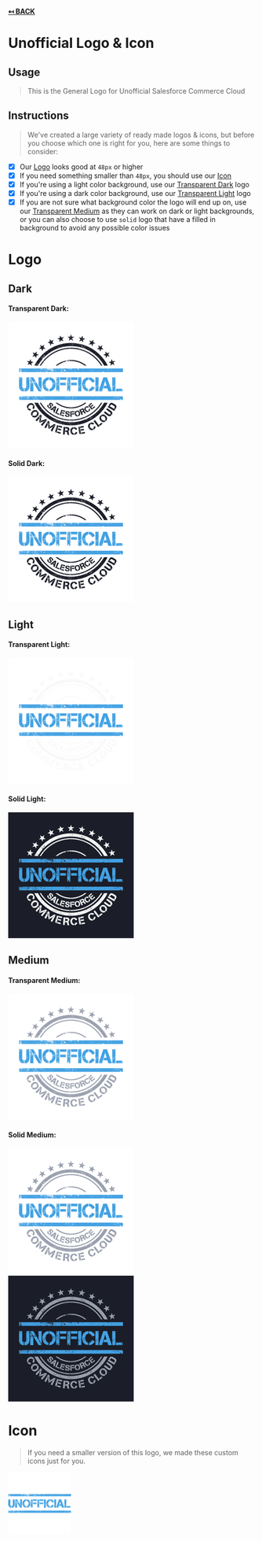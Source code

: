 **[↤ BACK](../README.md)**

Unofficial Logo & Icon
===

Usage
---

> This is the General Logo for Unofficial Salesforce Commerce Cloud

Instructions
---

> We've created a large variety of ready made logos & icons, but before you choose which one is right for you, here are some things to consider:

- [X] Our [Logo](#logo) looks good at `48px` or higher
- [X] If you need something smaller than `48px`, you should use our [Icon](#icon)
- [X] If you're using a light color background, use our [Transparent Dark](#transparent-dark) logo
- [X] If you're using a dark color background, use our [Transparent Light](#transparent-light) logo
- [X] If you are not sure what background color the logo will end up on, use our [Transparent Medium](#transparent-medium) as they can work on dark or light backgrounds, or you can also choose to use `solid` logo that have a filled in background to avoid any possible color issues

Logo
===

Dark
---

#### Transparent Dark:

[![Dark Transparent Logo](./logo/exports/dark/transparent/256x256.png)](./logo/exports/dark/transparent)

#### Solid Dark:

[![Dark Solid Logo](./logo/exports/dark/solid/256x256.png)](./logo/exports/dark/solid)

Light
---

#### Transparent Light:

[![Unofficial Logo](./logo/exports/light/transparent/256x256.png)](./logo/exports/light/transparent)

#### Solid Light:

[![Unofficial Logo](./logo/exports/light/solid/256x256.png)](./logo/exports/light/solid)

Medium
---

#### Transparent Medium:

[![Unofficial Logo](./logo/exports/medium/transparent/256x256.png)](./logo/exports/medium/transparent)

#### Solid Medium:

[![Unofficial Logo](./logo/exports/medium/solid/light-bg/256x256.png)](./logo/exports/medium/solid/light-bg)
[![Unofficial Logo](./logo/exports/medium/solid/dark-bg/256x256.png)](./logo/exports/medium/solid/dark-bg)

Icon
===

> If you need a smaller version of this logo, we made these custom icons just for you.

[![Unofficial Icon](./icon/exports/128x128.png)](./icon/exports)